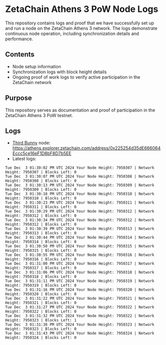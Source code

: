 # ZetaChain Athens 3 PoW Node Logs
This repository contains logs and proof that we have successfully set up and run a node on the ZetaChain Athens 3 network. The logs demonstrate continuous node operation, including synchronization details and performance.

## Contents
- Node setup information
- Synchronization logs with block height details
- Ongoing proof of work logs to verify active participation in the ZetaChain network

## Purpose
This repository serves as documentation and proof of participation in the ZetaChain Athens 3 PoW testnet.

## Logs

- [Third Bunny](https://thirdbunny.xyz/) node: https://athens.explorer.zetachain.com/address/0x225254d35dE666064Eccc5ce16eF1D8bF8D7b5EE
- Latest logs:
```
Tue Dec  3 01:30:02 PM UTC 2024 Your Node Height: 7950307 | Network Height: 7950307 | Blocks Left: 0
Tue Dec  3 01:30:07 PM UTC 2024 Your Node Height: 7950308 | Network Height: 7950308 | Blocks Left: 0
Tue Dec  3 01:30:13 PM UTC 2024 Your Node Height: 7950309 | Network Height: 7950309 | Blocks Left: 0
Tue Dec  3 01:30:18 PM UTC 2024 Your Node Height: 7950310 | Network Height: 7950310 | Blocks Left: 0
Tue Dec  3 01:30:23 PM UTC 2024 Your Node Height: 7950311 | Network Height: 7950311 | Blocks Left: 0
Tue Dec  3 01:30:29 PM UTC 2024 Your Node Height: 7950312 | Network Height: 7950312 | Blocks Left: 0
Tue Dec  3 01:30:34 PM UTC 2024 Your Node Height: 7950312 | Network Height: 7950312 | Blocks Left: 0
Tue Dec  3 01:30:39 PM UTC 2024 Your Node Height: 7950313 | Network Height: 7950313 | Blocks Left: 0
Tue Dec  3 01:30:44 PM UTC 2024 Your Node Height: 7950314 | Network Height: 7950314 | Blocks Left: 0
Tue Dec  3 01:30:50 PM UTC 2024 Your Node Height: 7950315 | Network Height: 7950315 | Blocks Left: 0
Tue Dec  3 01:30:55 PM UTC 2024 Your Node Height: 7950316 | Network Height: 7950316 | Blocks Left: 0
Tue Dec  3 01:31:00 PM UTC 2024 Your Node Height: 7950317 | Network Height: 7950317 | Blocks Left: 0
Tue Dec  3 01:31:06 PM UTC 2024 Your Node Height: 7950318 | Network Height: 7950318 | Blocks Left: 0
Tue Dec  3 01:31:11 PM UTC 2024 Your Node Height: 7950319 | Network Height: 7950319 | Blocks Left: 0
Tue Dec  3 01:31:16 PM UTC 2024 Your Node Height: 7950320 | Network Height: 7950320 | Blocks Left: 0
Tue Dec  3 01:31:22 PM UTC 2024 Your Node Height: 7950321 | Network Height: 7950321 | Blocks Left: 0
Tue Dec  3 01:31:27 PM UTC 2024 Your Node Height: 7950322 | Network Height: 7950322 | Blocks Left: 0
Tue Dec  3 01:31:32 PM UTC 2024 Your Node Height: 7950322 | Network Height: 7950323 | Blocks Left: 1
Tue Dec  3 01:31:38 PM UTC 2024 Your Node Height: 7950323 | Network Height: 7950323 | Blocks Left: 0
Tue Dec  3 01:31:43 PM UTC 2024 Your Node Height: 7950324 | Network Height: 7950324 | Blocks Left: 0
```
